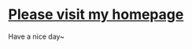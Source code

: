 # [Please visit my homepage]([https://github.com/ray50815/ray50815.github.io]https://ray50815.github.io/)
Have a nice day~
